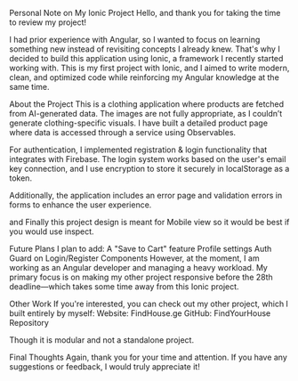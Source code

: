 Personal Note on My Ionic Project
Hello, and thank you for taking the time to review my project!

I had prior experience with Angular, so I wanted to focus on learning something new instead of revisiting concepts I already knew. That's why I decided to build this application using Ionic, a framework I recently started working with. This is my first project with Ionic, and I aimed to write modern, clean, and optimized code while reinforcing my Angular knowledge at the same time.

About the Project
This is a clothing application where products are fetched from AI-generated data. The images are not fully appropriate, as I couldn’t generate clothing-specific visuals. I have built a detailed product page where data is accessed through a service using Observables.

For authentication, I implemented registration & login functionality that integrates with Firebase. The login system works based on the user's email key connection, and I use encryption to store it securely in localStorage as a token.

Additionally, the application includes an error page and validation errors in forms to enhance the user experience.

and Finally this project design is meant for Mobile view so it would be best if you would use inspect.


Future Plans
I plan to add:
A "Save to Cart" feature
Profile settings
Auth Guard on Login/Register Components 
However, at the moment, I am working as an Angular developer and managing a heavy workload. My primary focus is on making my other project responsive before the 28th deadline—which takes some time away from this Ionic project.

Other Work
If you're interested, you can check out my other project, which I built entirely by myself:
 Website: FindHouse.ge
 GitHub: FindYourHouse Repository

Though it is modular and not a standalone project.

Final Thoughts
Again, thank you for your time and attention. If you have any suggestions or feedback, I would truly appreciate it! 
